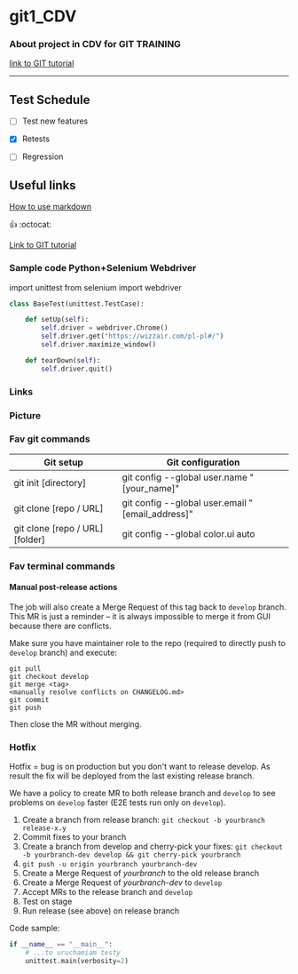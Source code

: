 # git1_CDV

### About project in CDV for GIT TRAINING

[link to GIT tutorial](https://www.udemy.com/course/git-od-podstaw-dla-kazdego/)



----
**Test Schedule**
----
- [ ] Test new features
- [x] Retests
- [ ] Regression


## Useful links
[How to use markdown](https://guides.github.com/features/mastering-markdown/)

:+1: :octocat:

[Link to GIT tutorial](https://www.udemy.com/course/git-od-podstaw-dla-kazdego/)

### Sample code Python+Selenium Webdriver 
import unittest
from selenium import webdriver
```Python
class BaseTest(unittest.TestCase):

    def setUp(self):
        self.driver = webdriver.Chrome()
        self.driver.get("https://wizzair.com/pl-pl#/")
        self.driver.maximize_window()

    def tearDown(self):
        self.driver.quit()
 ```       

### Links 
  

### Picture  


### Fav git commands

Git setup | Git configuration
------------ | -------------
git init [directory] | git config --global user.name "[your_name]"
git clone [repo / URL] | git config --global user.email "[email_address]"
git clone [repo / URL] [folder] | git config --global color.ui auto

### Fav terminal commands 

#### Manual post-release actions

The job will also create a Merge Request of this tag back to `develop` branch.
This MR is just a reminder – it is always impossible to merge it from GUI because there are conflicts.

Make sure you have maintainer role to the repo (required to directly push to `develop` branch) and execute:
```
git pull
git checkout develop
git merge <tag>
<manually resolve conflicts on CHANGELOG.md>
git commit
git push
```

Then close the MR without merging.

### Hotfix

Hotfix = bug is on production but you don't want to release develop.
As result the fix will be deployed from the last existing release branch.

We have a policy to create MR to both release branch and `develop` to see problems on `develop` faster (E2E tests run only on `develop`).

1. Create a branch from release branch: `git checkout -b yourbranch release-x.y`
1. Commit fixes to your branch
1. Create a branch from develop and cherry-pick your fixes: `git checkout -b yourbranch-dev develop && git cherry-pick yourbranch`
1. `git push -u origin yourbranch yourbranch-dev`
1. Create a Merge Request of _yourbranch_ to the old release branch
1. Create a Merge Request of _yourbranch-dev_ to `develop`
1. Accept MRs to the release branch and `develop`
1. Test on stage
1. Run release (see above) on release branch


Code sample:
```python
if __name__ == "__main__":
    # ...to uruchamiam testy
    unittest.main(verbosity=2)
```
